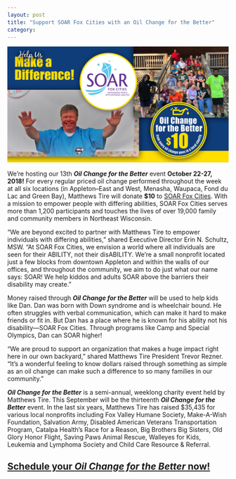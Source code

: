 ```yaml
---
layout: post
title: "Support SOAR Fox Cities with an Oil Change for the Better"
category:
---
```


![Support SOAR Fox Cities with an Oil Change for the Better](/img/Matthews-OC4B.jpg)

We’re hosting our 13th **_Oil Change for the Better_** event **October 22-27, 2018!** For every regular priced oil change performed throughout the week at all six locations (in Appleton–East and West, Menasha, Waupaca, Fond du Lac and Green Bay), Matthews Tire will donate **$10** to <a href="https://www.soarfoxcities.com/" target="\_blank">SOAR Fox Cities</a>. With a mission to empower people with differing abilities, SOAR Fox Cities serves more than 1,200 participants and touches the lives of over 19,000 family and community members in Northeast Wisconsin.

“We are beyond excited to partner with Matthews Tire to empower individuals with differing abilities,” shared Executive Director Erin N. Schultz, MSW. “At SOAR Fox Cities, we envision a world where all individuals are seen for their ABILITY, not their disABILITY. We’re a small nonprofit located just a few blocks from downtown Appleton and within the walls of our offices, and throughout the community, we aim to do just what our name says: SOAR! We help kiddos and adults SOAR above the barriers their disability may create.”

Money raised through **_Oil Change for the Better_** will be used to help kids like Dan. Dan was born with Down syndrome and is wheelchair bound. He often struggles with verbal communication, which can make it hard to make friends or fit in. But Dan has a place where he is known for his ability not his disability—SOAR Fox Cities. Through programs like Camp and Special Olympics, Dan can SOAR higher!

“We are proud to support an organization that makes a huge impact right here in our own backyard,” shared Matthews Tire President Trevor Rezner. “It’s a wonderful feeling to know dollars raised through something as simple as an oil change can make such a difference to so many families in our community.”

**_Oil Change for the Better_** is a semi-annual, weeklong charity event held by Matthews Tire. This September will be the thirteenth **_Oil Change for the Better_** event. In the last six years, Matthews Tire has raised $35,435 for various local nonprofits including Fox Valley Humane Society, Make-A-Wish Foundation, Salvation Army, Disabled American Veterans Transportation Program, Catalpa Health’s Race for a Reason, Big Brothers Big Sisters, Old Glory Honor Flight, Saving Paws Animal Rescue, Walleyes for Kids, Leukemia and Lymphoma Society and Child Care Resource & Referral.

## <a href="http://matthewstire.com/locations/">Schedule your **_Oil Change for the Better_** now!</a>

